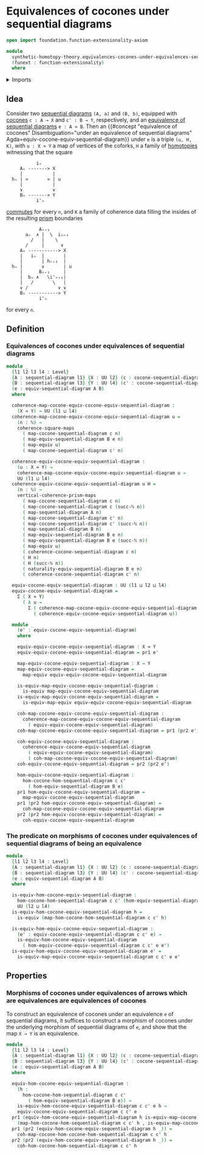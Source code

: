 # Equivalences of cocones under sequential diagrams

```agda
open import foundation.function-extensionality-axiom

module
  synthetic-homotopy-theory.equivalences-cocones-under-equivalences-sequential-diagrams
  (funext : function-extensionality)
  where
```

<details><summary>Imports</summary>

```agda
open import elementary-number-theory.natural-numbers

open import foundation.commuting-prisms-of-maps funext
open import foundation.commuting-squares-of-maps funext
open import foundation.dependent-pair-types
open import foundation.equivalences funext
open import foundation.universe-levels

open import synthetic-homotopy-theory.cocones-under-sequential-diagrams funext
open import synthetic-homotopy-theory.equivalences-sequential-diagrams funext
open import synthetic-homotopy-theory.morphisms-cocones-under-morphisms-sequential-diagrams funext
open import synthetic-homotopy-theory.sequential-diagrams funext
```

</details>

## Idea

Consider two
[sequential diagrams](synthetic-homotopy-theory.sequential-diagrams.md) `(A, a)`
and `(B, b)`, equipped with
[cocones](synthetic-homotopy-theory.cocones-under-sequential-diagrams.md)
`c : A → X` and `c' : B → Y`, respectively, and an
[equivalence of sequential diagrams](synthetic-homotopy-theory.equivalences-sequential-diagrams.md)
`e : A ≃ B`. Then an
{{#concept "equivalence of cocones" Disambiguation="under an equivalence of sequential diagrams" Agda=equiv-cocone-equiv-sequential-diagram}}
under `e` is a triple `(u, H, K)`, with `u : X ≃ Y` a map of vertices of the
coforks, `H` a family of [homotopies](foundation-core.homotopies.md) witnessing
that the square

```text
           iₙ
     Aₙ -------> X
     |           |
  hₙ | ≃       ≃ | u
     |           |
     ∨           ∨
     Bₙ -------> Y
           i'ₙ
```

[commutes](foundation-core.commuting-squares-of-maps.md) for every `n`, and `K`
a family of coherence data filling the insides of the resulting
[prism](foundation.commuting-prisms-of-maps.md) boundaries

```text
            Aₙ₊₁
       aₙ  ∧ |  \  iₙ₊₁
         /   |    \
       /     |      ∨
     Aₙ -----------> X
     |   iₙ  |       |
     |       | hₙ₊₁  |
  hₙ |       ∨       | u
     |      Bₙ₊₁     |
     |  bₙ ∧   \i'ₙ₊₁|
     |   /       \   |
     ∨ /           ∨ ∨
     Bₙ -----------> Y
            i'ₙ
```

for every `n`.

## Definition

### Equivalences of cocones under equivalences of sequential diagrams

```agda
module _
  {l1 l2 l3 l4 : Level}
  {A : sequential-diagram l1} {X : UU l2} (c : cocone-sequential-diagram A X)
  {B : sequential-diagram l3} {Y : UU l4} (c' : cocone-sequential-diagram B Y)
  (e : equiv-sequential-diagram A B)
  where

  coherence-map-cocone-equiv-cocone-equiv-sequential-diagram :
    (X ≃ Y) → UU (l1 ⊔ l4)
  coherence-map-cocone-equiv-cocone-equiv-sequential-diagram u =
    (n : ℕ) →
    coherence-square-maps
      ( map-cocone-sequential-diagram c n)
      ( map-equiv-sequential-diagram B e n)
      ( map-equiv u)
      ( map-cocone-sequential-diagram c' n)

  coherence-equiv-cocone-equiv-sequential-diagram :
    (u : X ≃ Y) →
    coherence-map-cocone-equiv-cocone-equiv-sequential-diagram u →
    UU (l1 ⊔ l4)
  coherence-equiv-cocone-equiv-sequential-diagram u H =
    (n : ℕ) →
    vertical-coherence-prism-maps
      ( map-cocone-sequential-diagram c n)
      ( map-cocone-sequential-diagram c (succ-ℕ n))
      ( map-sequential-diagram A n)
      ( map-cocone-sequential-diagram c' n)
      ( map-cocone-sequential-diagram c' (succ-ℕ n))
      ( map-sequential-diagram B n)
      ( map-equiv-sequential-diagram B e n)
      ( map-equiv-sequential-diagram B e (succ-ℕ n))
      ( map-equiv u)
      ( coherence-cocone-sequential-diagram c n)
      ( H n)
      ( H (succ-ℕ n))
      ( naturality-equiv-sequential-diagram B e n)
      ( coherence-cocone-sequential-diagram c' n)

  equiv-cocone-equiv-sequential-diagram : UU (l1 ⊔ l2 ⊔ l4)
  equiv-cocone-equiv-sequential-diagram =
    Σ ( X ≃ Y)
      ( λ u →
        Σ ( coherence-map-cocone-equiv-cocone-equiv-sequential-diagram u)
          ( coherence-equiv-cocone-equiv-sequential-diagram u))

  module _
    (e' : equiv-cocone-equiv-sequential-diagram)
    where

    equiv-equiv-cocone-equiv-sequential-diagram : X ≃ Y
    equiv-equiv-cocone-equiv-sequential-diagram = pr1 e'

    map-equiv-cocone-equiv-sequential-diagram : X → Y
    map-equiv-cocone-equiv-sequential-diagram =
      map-equiv equiv-equiv-cocone-equiv-sequential-diagram

    is-equiv-map-equiv-cocone-equiv-sequential-diagram :
      is-equiv map-equiv-cocone-equiv-sequential-diagram
    is-equiv-map-equiv-cocone-equiv-sequential-diagram =
      is-equiv-map-equiv equiv-equiv-cocone-equiv-sequential-diagram

    coh-map-cocone-equiv-cocone-equiv-sequential-diagram :
      coherence-map-cocone-equiv-cocone-equiv-sequential-diagram
        ( equiv-equiv-cocone-equiv-sequential-diagram)
    coh-map-cocone-equiv-cocone-equiv-sequential-diagram = pr1 (pr2 e')

    coh-equiv-cocone-equiv-sequential-diagram :
      coherence-equiv-cocone-equiv-sequential-diagram
        ( equiv-equiv-cocone-equiv-sequential-diagram)
        ( coh-map-cocone-equiv-cocone-equiv-sequential-diagram)
    coh-equiv-cocone-equiv-sequential-diagram = pr2 (pr2 e')

    hom-equiv-cocone-equiv-sequential-diagram :
      hom-cocone-hom-sequential-diagram c c'
        ( hom-equiv-sequential-diagram B e)
    pr1 hom-equiv-cocone-equiv-sequential-diagram =
      map-equiv-cocone-equiv-sequential-diagram
    pr1 (pr2 hom-equiv-cocone-equiv-sequential-diagram) =
      coh-map-cocone-equiv-cocone-equiv-sequential-diagram
    pr2 (pr2 hom-equiv-cocone-equiv-sequential-diagram) =
      coh-equiv-cocone-equiv-sequential-diagram
```

### The predicate on morphisms of cocones under equivalences of sequential diagrams of being an equivalence

```agda
module _
  {l1 l2 l3 l4 : Level}
  {A : sequential-diagram l1} {X : UU l2} (c : cocone-sequential-diagram A X)
  {B : sequential-diagram l3} {Y : UU l4} (c' : cocone-sequential-diagram B Y)
  (e : equiv-sequential-diagram A B)
  where

  is-equiv-hom-cocone-equiv-sequential-diagram :
    hom-cocone-hom-sequential-diagram c c' (hom-equiv-sequential-diagram B e) →
    UU (l2 ⊔ l4)
  is-equiv-hom-cocone-equiv-sequential-diagram h =
    is-equiv (map-hom-cocone-hom-sequential-diagram c c' h)

  is-equiv-hom-equiv-cocone-equiv-sequential-diagram :
    (e' : equiv-cocone-equiv-sequential-diagram c c' e) →
    is-equiv-hom-cocone-equiv-sequential-diagram
      ( hom-equiv-cocone-equiv-sequential-diagram c c' e e')
  is-equiv-hom-equiv-cocone-equiv-sequential-diagram e' =
    is-equiv-map-equiv-cocone-equiv-sequential-diagram c c' e e'
```

## Properties

### Morphisms of cocones under equivalences of arrows which are equivalences are equivalences of cocones

To construct an equivalence of cocones under an equivalence `e` of sequential
diagrams, it suffices to construct a morphism of cocones under the underlying
morphism of sequential diagrams of `e`, and show that the map `X → Y` is an
equivalence.

```agda
module _
  {l1 l2 l3 l4 : Level}
  {A : sequential-diagram l1} {X : UU l2} (c : cocone-sequential-diagram A X)
  {B : sequential-diagram l3} {Y : UU l4} (c' : cocone-sequential-diagram B Y)
  (e : equiv-sequential-diagram A B)
  where

  equiv-hom-cocone-equiv-sequential-diagram :
    (h :
      hom-cocone-hom-sequential-diagram c c'
        ( hom-equiv-sequential-diagram B e)) →
    is-equiv-hom-cocone-equiv-sequential-diagram c c' e h →
    equiv-cocone-equiv-sequential-diagram c c' e
  pr1 (equiv-hom-cocone-equiv-sequential-diagram h is-equiv-map-cocone) =
    (map-hom-cocone-hom-sequential-diagram c c' h , is-equiv-map-cocone)
  pr1 (pr2 (equiv-hom-cocone-equiv-sequential-diagram h _)) =
    coh-map-cocone-hom-cocone-hom-sequential-diagram c c' h
  pr2 (pr2 (equiv-hom-cocone-equiv-sequential-diagram h _)) =
    coh-hom-cocone-hom-sequential-diagram c c' h
```
